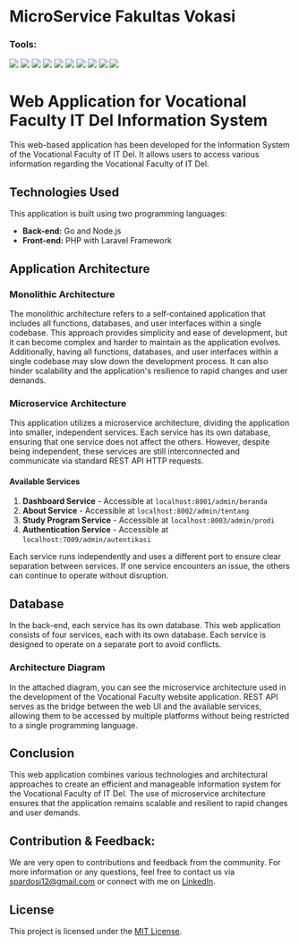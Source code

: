 # MicroService Fakultas Vokasi

### <summary><strong>Tools:</strong></summary>
<p>
    <img src="https://img.shields.io/badge/Code-Go-blue?logo=go&logoColor=white" />
    <img src="https://img.shields.io/badge/Server-Node.js-green?logo=node.js&logoColor=white" />
    <img src="https://img.shields.io/badge/Code-PHP-blue?&logo=php" />
    <img src="https://img.shields.io/badge/Framework-Laravel-red?logo=laravel&logoColor=white" />
    <img src="https://img.shields.io/badge/Architecture-Microservices-yellow?logo=docker&logoColor=white" />
    <img src="https://img.shields.io/badge/Database-MySQL-blue?logo=mysql&logoColor=white" />
    <img src="https://img.shields.io/badge/Database-SQLyog-DB5C5C?logo=sqlyog&logoColor=white" />
    <img src="https://img.shields.io/badge/Frontend-JavaScript-yellow?logo=javascript&logoColor=white" />
    <img src="https://img.shields.io/badge/Service-REST_API-purple?logo=swagger&logoColor=white" />
    <img src="https://img.shields.io/badge/Editor-VS_Code-blue?logo=visualstudiocode&logoColor=white" />
</p>

# Web Application for Vocational Faculty IT Del Information System

This web-based application has been developed for the Information System of the Vocational Faculty of IT Del. It allows users to access various information regarding the Vocational Faculty of IT Del.

## Technologies Used

This application is built using two programming languages:

- **Back-end:** Go and Node.js
- **Front-end:** PHP with Laravel Framework

## Application Architecture

### Monolithic Architecture

The monolithic architecture refers to a self-contained application that includes all functions, databases, and user interfaces within a single codebase. This approach provides simplicity and ease of development, but it can become complex and harder to maintain as the application evolves. Additionally, having all functions, databases, and user interfaces within a single codebase may slow down the development process. It can also hinder scalability and the application's resilience to rapid changes and user demands.

### Microservice Architecture

This application utilizes a microservice architecture, dividing the application into smaller, independent services. Each service has its own database, ensuring that one service does not affect the others. However, despite being independent, these services are still interconnected and communicate via standard REST API HTTP requests.

#### Available Services

1. **Dashboard Service** - Accessible at `localhost:8001/admin/beranda`
2. **About Service** - Accessible at `localhost:8002/admin/tentang`
3. **Study Program Service** - Accessible at `localhost:8003/admin/prodi`
4. **Authentication Service** - Accessible at `localhost:7009/admin/autentikasi`

Each service runs independently and uses a different port to ensure clear separation between services. If one service encounters an issue, the others can continue to operate without disruption.

## Database

In the back-end, each service has its own database. This web application consists of four services, each with its own database. Each service is designed to operate on a separate port to avoid conflicts.

### Architecture Diagram

In the attached diagram, you can see the microservice architecture used in the development of the Vocational Faculty website application. REST API serves as the bridge between the web UI and the available services, allowing them to be accessed by multiple platforms without being restricted to a single programming language.

## Conclusion

This web application combines various technologies and architectural approaches to create an efficient and manageable information system for the Vocational Faculty of IT Del. The use of microservice architecture ensures that the application remains scalable and resilient to rapid changes and user demands.

## Contribution & Feedback:
We are very open to contributions and feedback from the community. For more information or any questions, feel free to contact us via [spardosi12@gmail.com](mailto:spardosi12@gmail.com) or connect with me on [LinkedIn](https://www.linkedin.com/in/sion-pardosi-961607254/).

## License

This project is licensed under the [MIT License](LICENSE).

